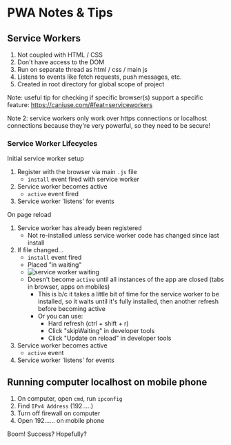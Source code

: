 # PWA Notes & Tips

## Service Workers

1. Not coupled with HTML / CSS
1. Don't have access to the DOM
1. Run on separate thread as html / css / main js
1. Listens to events like fetch requests, push messages, etc.
1. Created in root directory for global scope of project

Note: useful tip for checking if specific browser(s) support a specific feature: https://caniuse.com/#feat=serviceworkers

Note 2: service workers only work over https connections or localhost connections because they're very powerful, so they need to be secure!

### Service Worker Lifecycles

Initial service worker setup

1. Register with the browser via main `.js` file
    - `install` event fired with service worker
1. Service worker becomes active
    - `active` event fired
1. Service worker 'listens' for events

On page reload

1. Service worker has already been registered
    - Not re-installed unless service worker code has changed since last install
1. If file changed...
    - `install` event fired
    - Placed "in waiting"
    - ![service worker waiting](/img/readmeImgs/serviceWorkerWaiting.jpg)
    - Doesn't become `active` until all instances of the app are closed (tabs in browser, apps on mobiles)
        - This is b/c it takes a little bit of time for the service worker to be installed, so it waits until it's fully installed, then another refresh before becoming active
        - Or you can use:
            - Hard refresh (ctrl + shift + r)
            - Click "skipWaiting" in developer tools
            - Click "Update on reload" in developer tools
1. Service worker becomes active
    - `active` event
1. Service worker 'listens' for events

## Running computer localhost on mobile phone

1. On computer, open `cmd`, run `ipconfig`
1. Find `IPv4 Address` (192.....)
1. Turn off firewall on computer
1. Open 192...... on mobile phone

Boom! Success? Hopefully?
